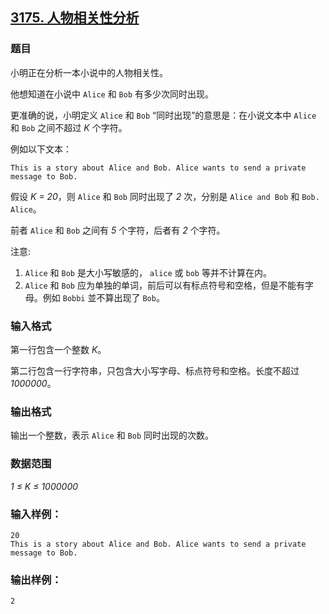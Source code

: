 ## [3175. 人物相关性分析](https://www.acwing.com/problem/content/3178/)

### 题目

小明正在分析一本小说中的人物相关性。

他想知道在小说中 `Alice` 和 `Bob` 有多少次同时出现。

更准确的说，小明定义 `Alice` 和 `Bob` “同时出现”的意思是：在小说文本中 `Alice` 和 `Bob` 之间不超过 *K* 个字符。

例如以下文本：

`This is a story about Alice and Bob. Alice wants to send a private message to Bob.`

假设 *K = 20*，则 `Alice` 和 `Bob` 同时出现了 *2* 次，分别是 `Alice and Bob` 和 `Bob. Alice`。

前者 `Alice` 和 `Bob` 之间有 *5* 个字符，后者有 *2* 个字符。

注意:

1. `Alice` 和 `Bob` 是大小写敏感的， `alice` 或 `bob` 等并不计算在内。
2. `Alice` 和 `Bob` 应为单独的单词，前后可以有标点符号和空格，但是不能有字母。例如 `Bobbi` 並不算出现了 `Bob`。

### 输入格式

第一行包含一个整数 *K*。

第二行包含一行字符串，只包含大小写字母、标点符号和空格。长度不超过 *1000000*。

### 输出格式

输出一个整数，表示 `Alice` 和 `Bob` 同时出现的次数。

### 数据范围

*1 ≤ K ≤ 1000000*

### 输入样例：

```
20
This is a story about Alice and Bob. Alice wants to send a private message to Bob.
```

### 输出样例：

```
2
```
